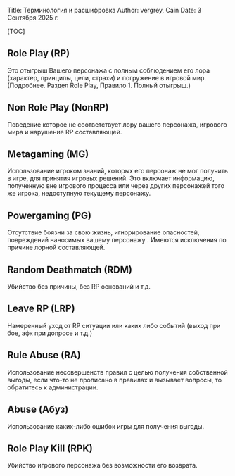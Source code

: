 Title: Терминология и расшифровка
Author: vergrey, Cain
Date: 3 Сентября 2025 г.

[TOC]

## Role Play (RP)
Это отыгрыш Вашего персонажа с полным соблюдением его лора (характер, принципы, цели, страхи) и погружение в игровой мир. (Подробнее. Раздел Role Play, Правило 1. Полный отыгрыш.)

## Non Role Play (NonRP)
Поведение которое не соответствует лору вашего персонажа, игрового мира и нарушение RP составляющей.

## Metagaming (MG)
Использование игроком знаний, которых его персонаж не мог получить в игре, для принятия игровых решений. Это включает информацию, полученную вне игрового процесса или через других персонажей того же игрока, недоступную текущему персонажу.

## Powergaming (PG)
Отсутствие боязни за свою жизнь, игнорирование опасностей, повреждений наносимых вашему персонажу .  Имеются исключения по причине лорной составляющей.

## Random Deathmatch (RDM)
Убийство без причины, без RP оснований и т.д.

## Leave RP (LRP)
Намеренный уход от RP ситуации или каких либо событий (выход при бое, афк при допросе и т.д.)

## Rule Abuse (RA)
Использование несовершенств правил с целью получения собственной выгоды, если что-то не прописано в правилах и вызывает вопросы, то обратитесь к администрации.

## Abuse (Абуз)
Использование каких-либо ошибок игры для получения выгоды.

## Role Play Kill (RPK)
Убийство игрового персонажа без возможности его возврата.
